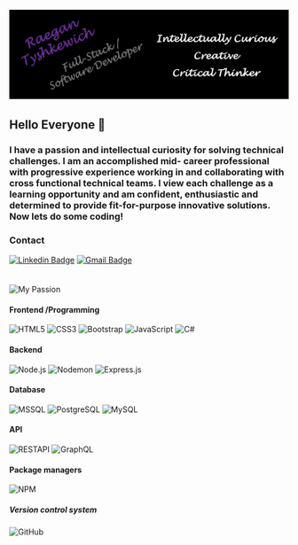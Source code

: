 
![GithubBanner](GithubBanner.png)


## Hello Everyone 👋

### I have a passion and intellectual curiosity for solving technical challenges. I am an accomplished mid- career professional with progressive experience working in and collaborating with cross functional technical teams. I view each challenge as a learning opportunity and am confident, enthusiastic and determined to provide fit-for-purpose innovative solutions.<br/> Now lets do some coding!

### Contact 

[![Linkedin Badge](https://img.shields.io/badge/-RaeganTysh-blue?style=flat-square&logo=Linkedin&logoColor=white&link=https://www.linkedin.com/in/raegantyshkewichpgeol/)](https://www.linkedin.com/in/raegantyshkewichpgeol/)
[![Gmail Badge](https://img.shields.io/badge/-raegan.tysh@gmail.com-c14438?style=flat-square&logo=Gmail&logoColor=white&link=mailto:acvjetan@gmail.com)](mailto:raegantysh@gmail.com)
<br/><br/>

#### 
![My Passion](https://img.shields.io/badge/My%20Passion-Now%20let's%20do%20some%20Coding!-purple)

#### Frontend /Programming

![HTML5](https://img.shields.io/badge/-HTML5-000000?style=flat&logo=HTML5)
![CSS3](https://img.shields.io/badge/-CSS3-000000?style=flat&logo=CSS3&logoColor=1572B6)
![Bootstrap](https://img.shields.io/badge/-Bootstrap-000000?style=flat&logo=Bootstrap&logoColor=563D7C)
![JavaScript](https://img.shields.io/badge/-JavaScript-000000?style=flat&logo=javascript)
![C#](https://img.shields.io/badge/Programming-C%23-black)
<!--![React](https://img.shields.io/badge/-React-000000?style=flat&logo=React&logoColor=61DAFB)-->
<!--![Angular](https://img.shields.io/badge/-Angular-000000?style=flat&logo=Angular&logoColor=DD0031)-->

#### Backend

![Node.js](https://img.shields.io/badge/-Node.js-000000?style=flat&logo=Node.js&logoColor=339933)
![Nodemon](https://img.shields.io/badge/-Nodemon-000000?style=flat&logo=Nodemon&logoColor=76D04B)
![Express.js](https://img.shields.io/badge/-Express.js-000000?style=flat&logo=Express.js&logoColor=76D04B)

#### Database

![MSSQL](https://img.shields.io/badge/-MSSQL-000000?style=flat&logo=MSSQL&logoColor=CC2927)
![PostgreSQL](https://img.shields.io/badge/-PostgreSQL-000000?style=flat&logo=PostgreSQL&logoColor=336791)
![MySQL](https://img.shields.io/badge/-MySQL-000000?style=flat&logo=MySQL&logoColor=4479A1)


#### API

![RESTAPI](https://img.shields.io/badge/-RESTAPI-000000?style=flat&logo=RESTAPI&logoColor=336791)
![GraphQL](https://img.shields.io/badge/-GraphQL-000000?style=flat&logo=GraphQL&logoColor=E10098)

#### Package managers

![NPM](https://img.shields.io/badge/-NPM-000000?style=flat&logo=NPM&logoColor=CB3837)

##### Version control system

![GitHub](https://img.shields.io/badge/-GitHub-000000?style=flat&logo=Git&logoColor=181717)




<!--
**RaeganTysh/RaeganTysh** is a ✨ _special_ ✨ repository because its `README.md` (this file) appears on your GitHub profile.

Here are some ideas to get you started:

- 🔭 I’m currently working on ...
- 🌱 I’m currently learning ...
- 👯 I’m looking to collaborate on ...
- 🤔 I’m looking for help with ...
- 💬 Ask me about ...
- 📫 How to reach me: ...
- 😄 Pronouns: ...
- ⚡ Fun fact: ...
-->
